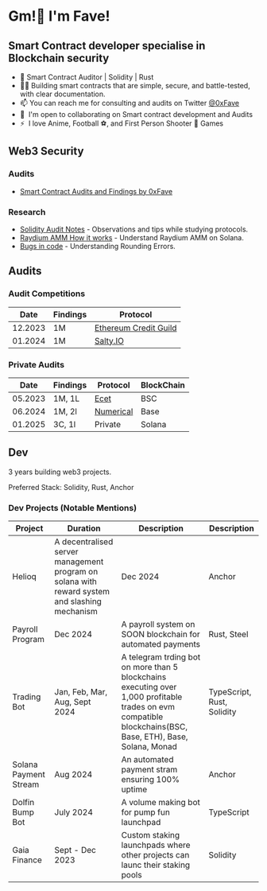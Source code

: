 Gm!👋 I'm Fave!
=======================

Smart Contract developer specialise in Blockchain security
-----------------------------------------------------

*   🔐 Smart Contract Auditor | Solidity | Rust
*   👨‍🔬 Building smart contracts that are simple, secure, and battle-tested, with clear documentation.
*   📫 You can reach me for consulting and audits on Twitter [@0xFave](https://twitter.com/0xFave)
*   🤝  I'm open to collaborating on Smart contract development and Audits
*   ⚡  I love Anime, Football ⚽, and First Person Shooter 🔫 Games

## Web3 Security

### Audits

- [Smart Contract Audits and Findings by 0xFave](https://github.com/0xFave/audits)

### Research

- [Solidity Audit Notes](https://github.com/0xfave/solidity-audit-notes) - Observations and tips while studying protocols.
- [Raydium AMM How it works](https://0xfave.hashnode.dev/raydiumammhowitworks) - Understand Raydium AMM on Solana.
- [Bugs in code](https://mirror.xyz/0xE33b7373B5c38b9FBc7fBC0D5d3F17C494A93b85/Oq1JecS_97R9I9S4OVhnRXCveS2BCIzBByuJCp_g_aw) - Understanding Rounding Errors. 

## Audits
### Audit Competitions

| Date    | Findings                   | Protocol                   | 
|---------|----------------------------|--------------------------------|
| 12.2023 | 1M      | [Ethereum Credit Guild](./contests/c4/ECG.md)     | 
| 01.2024 | 1M      | [Salty.IO](./contests/c4/Salty.md)     | 

### Private Audits

| Date    | Findings | Protocol  | BlockChain  |
| ------- | -------- | ----------- | ----------- |
| 05.2023 | 1M, 1L   | [Ecet](./solo/ecet.md) | BSC |
| 06.2024 | 1M, 2l   | [Numerical](./solo/numerical.md) | Base |
| 01.2025 | 3C, 1l   | Private  | Solana |

## Dev
3 years building web3 projects.

Preferred Stack: Solidity, Rust, Anchor

### Dev Projects (Notable Mentions)
| Project      | Duration       | Description      | Description      |
|----------------|----------------|----------------|----------------|
| Helioq  | A decentralised server management program on solana with reward system and slashing mechanism | Dec 2024  | Anchor  |
| Payroll Program  | Dec 2024  | A payroll system on SOON blockchain for automated payments  | Rust, Steel  |
| Trading Bot  | Jan, Feb, Mar, Aug, Sept 2024  | A telegram trding bot on more than 5 blockchains executing over 1,000 profitable trades on evm compatible blockchains(BSC, Base, ETH), Base, Solana, Monad | TypeScript, Rust, Solidity |
| Solana Payment Stream | Aug 2024  | An automated payment stram ensuring 100% uptime  | Anchor  |
| Dolfin Bump Bot | July 2024  | A volume making bot for pump fun launchpad  | TypeScript  |
| Gaia Finance | Sept - Dec 2023  | Custom staking launchpads where other projects can launc their staking pools  | Solidity  |


